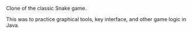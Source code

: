 Clone of the classic Snake game.

This was to practice graphical tools, key interface, and other game logic in Java.
